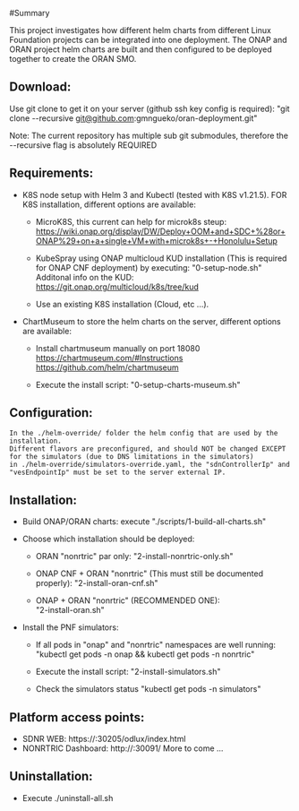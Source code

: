 #Summary

This project investigates how different helm charts from different Linux Foundation projects can be integrated into one deployment.
The ONAP and ORAN project helm charts are built and then configured to be deployed together to create the ORAN SMO.

## Download:
Use git clone to get it on your server (github ssh key config is required):
	"git clone --recursive git@github.com:gmngueko/oran-deployment.git"
  
  Note: The current repository has multiple sub git submodules, therefore the --recursive flag is absolutely REQUIRED
  
## Requirements:
* K8S node setup with Helm 3 and Kubectl (tested with K8S v1.21.5). 
  FOR K8S installation, different options are available:
	- MicroK8S, this current can help for microk8s steup: 
            https://wiki.onap.org/display/DW/Deploy+OOM+and+SDC+%28or+ONAP%29+on+a+single+VM+with+microk8s+-+Honolulu+Setup

	- KubeSpray using ONAP multicloud KUD installation (This is required for ONAP CNF deployment) by executing: 
            "0-setup-node.sh"   
            Additonal info on the KUD: https://git.onap.org/multicloud/k8s/tree/kud

	- Use an existing K8S installation (Cloud, etc ...). 

* ChartMuseum to store the helm charts on the server, different options are available:
	- Install chartmuseum manually on port 18080 
                https://chartmuseum.com/#Instructions
		https://github.com/helm/chartmuseum
    
	- Execute the install script:
            "0-setup-charts-museum.sh"

## Configuration:
	In the ./helm-override/ folder the helm config that are used by the installation. 
	Different flavors are preconfigured, and should NOT be changed EXCEPT for the simulators (due to DNS limitations in the simulators)
	in ./helm-override/simulators-override.yaml, the "sdnControllerIp" and "vesEndpointIp" must be set to the server external IP.

## Installation:
* Build ONAP/ORAN charts: execute "./scripts/1-build-all-charts.sh"
* Choose which installation should be deployed:
	- ORAN "nonrtric" par only: 
		"2-install-nonrtric-only.sh"

	- ONAP CNF + ORAN "nonrtric" (This must still be documented properly): 
		"2-install-oran-cnf.sh"

	- ONAP + ORAN "nonrtric" (RECOMMENDED ONE):  
		"2-install-oran.sh"

* Install the PNF simulators:
	- If all pods in "onap" and "nonrtric" namespaces are well running:
		"kubectl get pods -n onap && kubectl get pods -n nonrtric"

	- Execute the install script:
		"2-install-simulators.sh"

	- Check the simulators status 
		"kubectl get pods -n simulators"
	
## Platform access points:
* SDNR WEB: 
	https://<K8SServerIP>:30205/odlux/index.html
* NONRTRIC Dashboard: 
	http://<K8SServerIP>:30091/
  More to come ...

## Uninstallation:
* Execute ./uninstall-all.sh 
